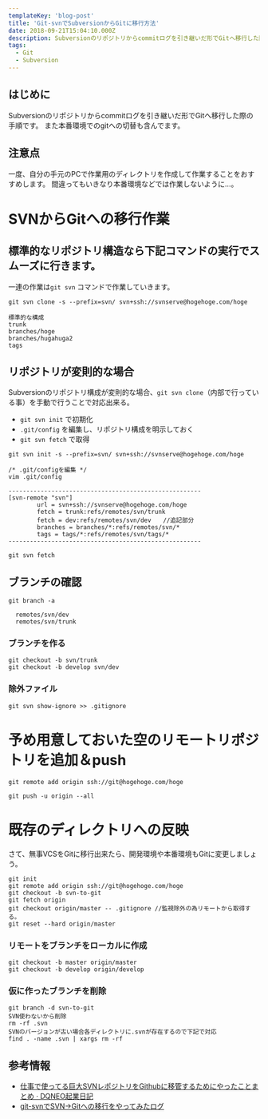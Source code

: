 ```yaml
---
templateKey: 'blog-post'
title: 'Git-svnでSubversionからGitに移行方法'
date: 2018-09-21T15:04:10.000Z
description: Subversionのリポジトリからcommitログを引き継いだ形でGitへ移行した際の手順です。また本番環境でのgitへの切替も含んでます。
tags:
  - Git
  - Subversion
---
```


## はじめに

Subversionのリポジトリからcommitログを引き継いだ形でGitへ移行した際の手順です。
また本番環境でのgitへの切替も含んでます。

## 注意点
一度、自分の手元のPCで作業用のディレクトリを作成して作業することをおすすめします。
間違ってもいきなり本番環境などでは作業しないように…。

# SVNからGitへの移行作業

## 標準的なリポジトリ構造なら下記コマンドの実行でスムーズに行きます。

一連の作業は`git svn` コマンドで作業していきます。

```
git svn clone -s --prefix=svn/ svn+ssh://svnserve@hogehoge.com/hoge

標準的な構成
trunk
branches/hoge
branches/hugahuga2
tags
```

## リポジトリが変則的な場合

Subversionのリポジトリ構成が変則的な場合、`git svn clone`（内部で行っている事）を手動で行うことで対応出来る。

- `git svn init` で初期化
- `.git/config` を編集し、リポジトリ構成を明示しておく
- `git svn fetch` で取得

```
git svn init -s --prefix=svn/ svn+ssh://svnserve@hogehoge.com/hoge

/* .git/configを編集 */
vim .git/config

------------------------------------------------------
[svn-remote "svn"]
        url = svn+ssh://svnserve@hogehoge.com/hoge
        fetch = trunk:refs/remotes/svn/trunk
        fetch = dev:refs/remotes/svn/dev　　//追記部分
        branches = branches/*:refs/remotes/svn/*
        tags = tags/*:refs/remotes/svn/tags/*
------------------------------------------------------

git svn fetch
```


## ブランチの確認

```
git branch -a

  remotes/svn/dev
  remotes/svn/trunk
```

### ブランチを作る

```
git checkout -b svn/trunk
git checkout -b develop svn/dev
```

### 除外ファイル

```
git svn show-ignore >> .gitignore
```

# 予め用意しておいた空のリモートリポジトリを追加＆push

```
git remote add origin ssh://git@hogehoge.com/hoge

git push -u origin --all
```


# 既存のディレクトリへの反映

さて、無事VCSをGitに移行出来たら、開発環境や本番環境もGitに変更しましょう。

```
git init
git remote add origin ssh://git@hogehoge.com/hoge
git checkout -b svn-to-git
git fetch origin
git checkout origin/master -- .gitignore //監視除外の為リモートから取得する。
git reset --hard origin/master
```

### リモートをブランチをローカルに作成

```
git checkout -b master origin/master
git checkout -b develop origin/develop
```

### 仮に作ったブランチを削除

```
git branch -d svn-to-git
SVN使わないから削除
rm -rf .svn
SVNのバージョンが古い場合各ディレクトリに.svnが存在するので下記で対応
find . -name .svn | xargs rm -rf
```

## 参考情報
- [仕事で使ってる巨大SVNレポジトリをGithubに移管するためにやったことまとめ · DQNEO起業日記]([http://dqn.sakusakutto.jp/2012/10/svn-git-github-migration.html](http://dqn.sakusakutto.jp/2012/10/svn-git-github-migration.html))
- [git-svnでSVN→Gitへの移行をやってみたログ]([http://qiita.com/hidekuro/items/4727715fbda8f10b6b11](http://qiita.com/hidekuro/items/4727715fbda8f10b6b11))